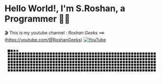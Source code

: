 

# Hello World!, I'm S.Roshan, a Programmer 👋🏼
🎬 This is my youtube channel : <i>Roshan Geeks</i> ==> (https://youtube.com/@RoshanGeeks)  [![YouTube](https://img.shields.io/badge/YouTube-%23FF0000.svg?logo=YouTube&logoColor=white)](https://youtube.com/@RoshanGeeks) 



<picture>
  <source media="(prefers-color-scheme: dark)" srcset="https://raw.githubusercontent.com/S-Roshan97/S-Roshan97/output/github-snake-dark.svg" />
  <source media="(prefers-color-scheme: light)" srcset="https://raw.githubusercontent.com/S-Roshan97/S-Roshan97/output/github-snake.svg" />
  <img alt="github-snake" src="https://raw.githubusercontent.com/S-Roshan97/S-Roshan97/output/github-snake.svg" />
</picture>
